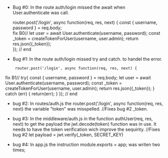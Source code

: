 - Bug #0: In the route auth/login missed the await when    
  User.authenticate was call.

     router.post('/login', async function(req, res, next) {
          const { username, password } = req.body;    
 fix B0// let user = await User.authenticate(username, password);
          const _token = createTokenForUser(username, user.admin);
          return res.json({_token});           
      }); // end

- Bug #1: In the route auth/login missed try and catch. to handel the error.

       router.post('/login', async function(req, res, next) {
fix B1// try{
           const { username, password } = req.body;
           let user = await User.authenticate(username, password);
           const _token = createTokenForUser(username, user.admin);
           return res.json({_token}); 
          } catch (err)      {
            return(err);
          }
       }); // end
   

- bug #2: In routes/auth.js the router.post('/login', async function(req, res, next) the variable "token" was misspelled.
   //Fixes bug #2  _token.

- bug #3: In the middleware/auth.js in the function authUser(req, res, next) to get the payload the jwt.decode(token) function was in use. It needs to have the token verification wich improve the sequirity. 
   //Fixes bug #2  let payload = jwt.verify(_token, SECRET_KEY)

- bug #4: In app.js the instruction module.exports = app; was writen two times;
